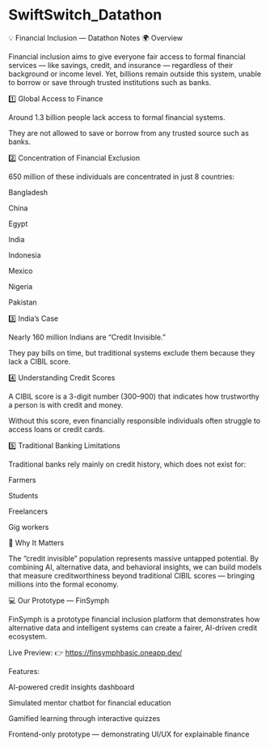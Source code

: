 # SwiftSwitch_Datathon
💡 Financial Inclusion — Datathon Notes
🌍 Overview

Financial inclusion aims to give everyone fair access to formal financial services — like savings, credit, and insurance — regardless of their background or income level.
Yet, billions remain outside this system, unable to borrow or save through trusted institutions such as banks.

1️⃣ Global Access to Finance

Around 1.3 billion people lack access to formal financial systems.

They are not allowed to save or borrow from any trusted source such as banks.

2️⃣ Concentration of Financial Exclusion

650 million of these individuals are concentrated in just 8 countries:

Bangladesh

China

Egypt

India

Indonesia

Mexico

Nigeria

Pakistan

3️⃣ India’s Case

Nearly 160 million Indians are “Credit Invisible.”

They pay bills on time, but traditional systems exclude them because they lack a CIBIL score.

4️⃣ Understanding Credit Scores

A CIBIL score is a 3-digit number (300–900) that indicates how trustworthy a person is with credit and money.

Without this score, even financially responsible individuals often struggle to access loans or credit cards.

5️⃣ Traditional Banking Limitations

Traditional banks rely mainly on credit history,
which does not exist for:

Farmers

Students

Freelancers

Gig workers

🚀 Why It Matters

The “credit invisible” population represents massive untapped potential.
By combining AI, alternative data, and behavioral insights, we can build models that measure creditworthiness beyond traditional CIBIL scores — bringing millions into the formal economy.

💻 Our Prototype — FinSymph

FinSymph is a prototype financial inclusion platform that demonstrates how alternative data and intelligent systems can create a fairer, AI-driven credit ecosystem.

Live Preview: 👉 https://finsymphbasic.oneapp.dev/

Features:

AI-powered credit insights dashboard

Simulated mentor chatbot for financial education

Gamified learning through interactive quizzes

Frontend-only prototype — demonstrating UI/UX for explainable finance

